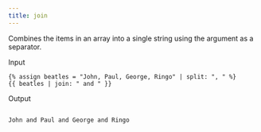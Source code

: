 ```yaml
---
title: join
---
```


Combines the items in an array into a single string using the argument as a separator.

Input
```liquid
{% assign beatles = "John, Paul, George, Ringo" | split: ", " %}
{{ beatles | join: " and " }}
```

Output
```text

John and Paul and George and Ringo
```
